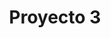 ---
title: 'Proyecto 3'
description: 'Lorem ipsum dolor sit amet, consectetur adipiscing elit, sed do eiusmod tempor incididunt ut labore et dolore magna aliqua. Consectetur adipiscing elit, sed do eiusmod tempor incididunt ut.'
image: '/projects/project-3.png'
skills: ['html', 'css', 'vue', 'js', 'git', 'github']
---